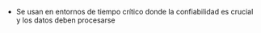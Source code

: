 - Se usan en entornos de tiempo crítico donde la confiabilidad es crucial y los datos deben procesarse